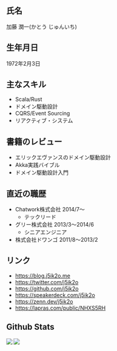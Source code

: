 <!--
**j5ik2o/j5ik2o** is a ✨ _special_ ✨ repository because its `README.md` (this file) appears on your GitHub profile.

Here are some ideas to get you started:

- 🔭 I’m currently working on ...
- 🌱 I’m currently learning ...
- 👯 I’m looking to collaborate on ...
- 🤔 I’m looking for help with ...
- 💬 Ask me about ...
- 📫 How to reach me: ...
- 😄 Pronouns: ...
- ⚡ Fun fact: ...
-->

## 氏名

加藤 潤一(かとう じゅんいち)

## 生年月日

1972年2月3日

## 主なスキル

- Scala/Rust
- ドメイン駆動設計
- CQRS/Event Sourcing
- リアクティブ・システム

## 書籍のレビュー

- エリックエヴァンスのドメイン駆動設計
- Akka実践バイブル
- ドメイン駆動設計入門

## 直近の職歴

- Chatwork株式会社 2014/7〜
  - テックリード
- グリー株式会社 2013/3〜2014/6
  - シニアエンジニア
- 株式会社ドワンゴ 2011/8〜2013/2

## リンク

- https://blog.j5ik2o.me
- https://twitter.com/j5ik2o
- https://github.com/j5ik2o
- https://speakerdeck.com/j5ik2o
- https://zenn.dev/j5ik2o
- https://lapras.com/public/NHXS5RH

## Github Stats

<div>
  <img align="left" src="https://github-readme-stats.vercel.app/api?username=j5ik2o&count_private=true&show_icons=true" />
  <img align="left" src="https://github-readme-stats.vercel.app/api/top-langs/?username=j5ik2o&layout=compact" />
</div>

